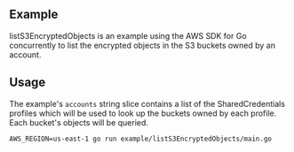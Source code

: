## Example

listS3EncryptedObjects is an example using the AWS SDK for Go concurrently to list the encrypted objects in the S3 buckets owned by an account.

## Usage

The example's `accounts` string slice contains a list of the SharedCredentials profiles which will be used to look up the buckets owned by each profile. Each bucket's objects will be queried.

```
AWS_REGION=us-east-1 go run example/listS3EncryptedObjects/main.go
```


